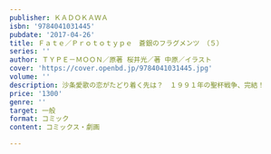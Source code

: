 ```yaml
---
publisher: ＫＡＤＯＫＡＷＡ
isbn: '9784041031445'
pubdate: '2017-04-26'
title: Ｆａｔｅ／Ｐｒｏｔｏｔｙｐｅ　蒼銀のフラグメンツ　（５）
series: ''
author: ＴＹＰＥ－ＭＯＯＮ／原著 桜井光／著 中原／イラスト
cover: 'https://cover.openbd.jp/9784041031445.jpg'
volume: ''
description: 沙条愛歌の恋がたどり着く先は？　１９９１年の聖杯戦争、完結！
price: '1300'
genre: ''
target: 一般
format: コミック
content: コミックス・劇画

---
```

